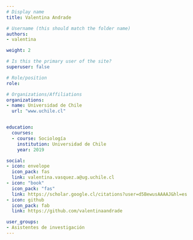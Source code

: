 ```yaml
---
# Display name
title: Valentina Andrade

# Username (this should match the folder name)
authors:
- valentina

weight: 2 

# Is this the primary user of the site?
superuser: false

# Role/position
role:

# Organizations/Affiliations
organizations:
- name: Universidad de Chile
  url: "www.uchile.cl"


education:
  courses:
  - course: Sociología
    institution: Universidad de Chile
    year: 2019

social:
- icon: envelope
  icon_pack: fas
  link: valentina.vasquez.a@ug.uchile.cl
- icon: "book"
  icon_pack: "fas"
  link: https://scholar.google.cl/citations?user=d5BewusAAAAJ&hl=es
- icon: github
  icon_pack: fab
  link: https://github.com/valentinaandrade

user_groups:
- Asistentes de investigación
---
```


